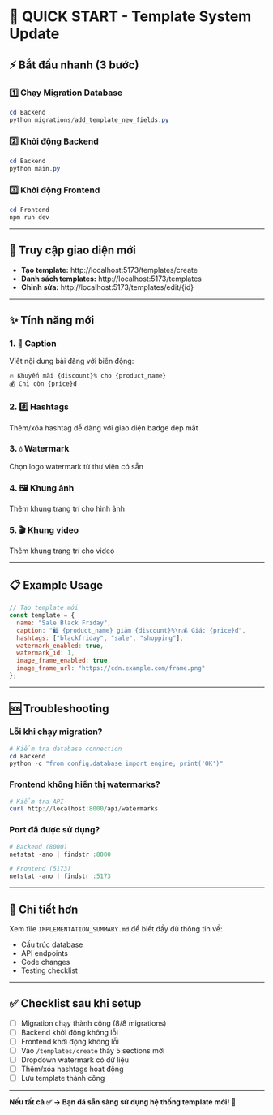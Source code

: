 # 🚀 QUICK START - Template System Update

## ⚡ Bắt đầu nhanh (3 bước)

### 1️⃣ Chạy Migration Database
```powershell
cd Backend
python migrations/add_template_new_fields.py
```

### 2️⃣ Khởi động Backend
```powershell
cd Backend
python main.py
```

### 3️⃣ Khởi động Frontend  
```powershell
cd Frontend
npm run dev
```

---

## 🎯 Truy cập giao diện mới

- **Tạo template:** http://localhost:5173/templates/create
- **Danh sách templates:** http://localhost:5173/templates
- **Chỉnh sửa:** http://localhost:5173/templates/edit/{id}

---

## ✨ Tính năng mới

### 1. 💬 Caption
Viết nội dung bài đăng với biến động:
```
🔥 Khuyến mãi {discount}% cho {product_name}
💰 Chỉ còn {price}đ
```

### 2. #️⃣ Hashtags
Thêm/xóa hashtag dễ dàng với giao diện badge đẹp mắt

### 3. 💧 Watermark
Chọn logo watermark từ thư viện có sẵn

### 4. 🖼️ Khung ảnh
Thêm khung trang trí cho hình ảnh

### 5. 🎬 Khung video
Thêm khung trang trí cho video

---

## 📋 Example Usage

```javascript
// Tạo template mới
const template = {
  name: "Sale Black Friday",
  caption: "🛍️ {product_name} giảm {discount}%\n💰 Giá: {price}đ",
  hashtags: ["blackfriday", "sale", "shopping"],
  watermark_enabled: true,
  watermark_id: 1,
  image_frame_enabled: true,
  image_frame_url: "https://cdn.example.com/frame.png"
};
```

---

## 🆘 Troubleshooting

### Lỗi khi chạy migration?
```powershell
# Kiểm tra database connection
cd Backend
python -c "from config.database import engine; print('OK')"
```

### Frontend không hiển thị watermarks?
```powershell
# Kiểm tra API
curl http://localhost:8000/api/watermarks
```

### Port đã được sử dụng?
```powershell
# Backend (8000)
netstat -ano | findstr :8000

# Frontend (5173)
netstat -ano | findstr :5173
```

---

## 📖 Chi tiết hơn

Xem file `IMPLEMENTATION_SUMMARY.md` để biết đầy đủ thông tin về:
- Cấu trúc database
- API endpoints
- Code changes
- Testing checklist

---

## ✅ Checklist sau khi setup

- [ ] Migration chạy thành công (8/8 migrations)
- [ ] Backend khởi động không lỗi
- [ ] Frontend khởi động không lỗi
- [ ] Vào `/templates/create` thấy 5 sections mới
- [ ] Dropdown watermark có dữ liệu
- [ ] Thêm/xóa hashtags hoạt động
- [ ] Lưu template thành công

---

**Nếu tất cả ✅ → Bạn đã sẵn sàng sử dụng hệ thống template mới! 🎉**
